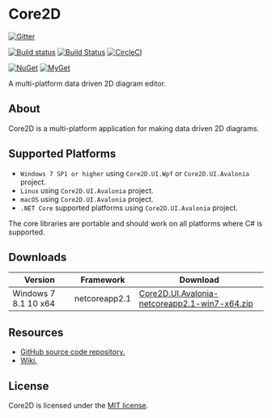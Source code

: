 # Core2D

[![Gitter](https://badges.gitter.im/wieslawsoltes/Core2D.svg)](https://gitter.im/wieslawsoltes/Core2D?utm_source=badge&utm_medium=badge&utm_campaign=pr-badge)

[![Build status](https://ci.appveyor.com/api/projects/status/7k1e0voeit7od9bw/branch/master?svg=true)](https://ci.appveyor.com/project/wieslawsoltes/core2d/branch/master)
[![Build Status](https://travis-ci.org/wieslawsoltes/Core2D.svg?branch=master)](https://travis-ci.org/wieslawsoltes/Core2D)
[![CircleCI](https://circleci.com/gh/wieslawsoltes/Core2D/tree/master.svg?style=svg)](https://circleci.com/gh/wieslawsoltes/Core2D/tree/master)

[![NuGet](https://img.shields.io/nuget/v/Core2D.Model.svg)](https://www.nuget.org/packages/Core2D.Model)
[![MyGet](https://img.shields.io/myget/core2d-nightly/vpre/Core2D.Model.svg?label=myget)](https://www.myget.org/gallery/core2d-nightly) 

A multi-platform data driven 2D diagram editor.

## About

Core2D is a multi-platform application for making data driven 2D diagrams.

## Supported Platforms

* `Windows 7 SP1 or higher` using `Core2D.UI.Wpf` or `Core2D.UI.Avalonia` project.
* `Linux` using `Core2D.UI.Avalonia` project.
* `macOS` using `Core2D.UI.Avalonia` project.
* `.NET Core` supported platforms using `Core2D.UI.Avalonia` project.

The core libraries are portable and should work on all platforms where C# is supported.

## Downloads

| Version               | Framework      | Download                                                                                                                                                                                              |
|-----------------------|----------------|-------------------------------------------------------------------------------------------------------------------------------------------------------------------------------------------------------|
| Windows 7 8.1 10 x64  | netcoreapp2.1  | [Core2D.UI.Avalonia-netcoreapp2.1-win7-x64.zip](https://ci.appveyor.com/api/projects/wieslawsoltes/Core2D/artifacts/artifacts/zip/Core2D.UI.Avalonia-netcoreapp2.1-win7-x64.zip?branch=master)                  |

## Resources

* [GitHub source code repository.](https://github.com/wieslawsoltes/Core2D)
* [Wiki.](https://github.com/wieslawsoltes/Core2D/wiki)

## License

Core2D is licensed under the [MIT license](LICENSE.TXT).
